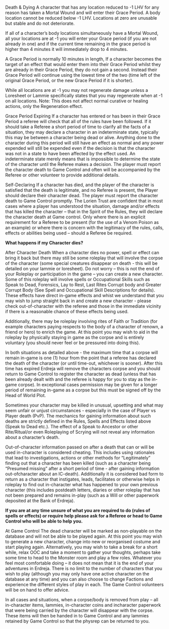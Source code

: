 Death & Dying A character that has any location reduced to -1 LHV for any reason has taken a Mortal Wound and will enter their Grace Period. A body location cannot be reduced below -1 LHV. Locations at zero are unusable but stable and do not deteriorate.

If all of a character’s body locations simultaneously have a Mortal Wound, all your locations are at -1 you will enter your Grace period (if you are not already in one) and if the current time remaining in the grace period is higher than 4 minutes it will immediately drop to 4 minutes.

A Grace Period is normally 10 minutes in length, If a character becomes the target of an effect that would enter them into their Grace Period whilst they are already in their Grace Period, they do not gain a second. Instead their Grace Period will continue using the lowest time of the two (time left of the original Grace Period, or the new Grace Period if it is shorter).

While all locations are at -1 you may not regenerate damage unless a Loresheet or Lammie specifically states that you may regenerate when at -1 on all locations. Note: This does not affect normal curative or healing actions, only the Regeneration effect.

Grace Period Expiring If a character has entered or has been in their Grace Period a referee will check that all of the rules have been followed. If it should take a Referee a short period of time to clarify all the facts of a situation, they may declare a character in an indeterminate state, typically this may be between a character being dead or alive. Anything done to the character during this period will still have an effect as normal and any power expended will still be expended even if the decision is that the character was not in a state to have been affected by the effect used. An indeterminate state merely means that is impossible to determine the state of the character until the Referee makes a decision. The player must report the character death to Game Control and often will be accompanied by the Referee or other volunteer to provide additional details.

Self-Declaring If a character has died, and the player of the character is satisfied that the death is legitimate, and no Referee is present, the Player should declare their character dead. The player must report the character death to Game Control promptly. The Lorien Trust are confident that in most cases where a player has understood the situation, damage and/or effects that has killed the character – that in the Spirit of the Rules, they will declare the character death at Game control. Only where there is an explicit requirement for a Referee to be present (for the use of a Venom Poison as an example) or where there is concern with the legitimacy of the rules, calls, effects or abilities being used – should a Referee be required.


**What happens if my Character dies?**

After Character Death When a character dies no power, spell or effect can bring it back but there may still be some roleplay that will involve the corpse of the character (some special creatures disappear on death - this will be detailed on your lammie or loresheet). Do not worry – this is not the end of your Roleplay or participation in the game – you can create a new character. Some of this roleplay will involve spells or Occupational Skills such as Speak to Dead, Forensics, Lay to Rest, Last Rites Corrupt body and Greater Corrupt Body (See Spell and Occupational Skill Descriptions for details). These effects have direct in-game effects and whist we understand that you may wish to jump straight back in and create a new character - please check out-of-character with the referee and those in the immediate vicinity if there is a reasonable chance of these effects being used.

Additionally, there may be roleplay involving rites of Faith or Tradition (for example characters paying respects to the body of a character of renown, a friend or hero) to enrich the game. At this point you may wish to aid in the roleplay by physically staying in game as the corpse and is entirely voluntary (you should never feel or be pressured into doing this).

In both situations as detailed above - the maximum time that a corpse will remain in-game is one (1) hour from the point that a referee has declared the death of the character (or until time-out, whichever is sooner). After this time has expired Erdreja will remove the characters corpse and you should return to Game Control to register the character as dead (unless that has been already dealt with and the referee is happy for you to stay as the in-game corpse). In exceptional cases permission may be given for a longer period of remaining in-game as a corpse but this must be signed off by the Head of World Plot.

Sometimes your character may be killed in unusual, upsetting and what may seem unfair or unjust circumstances - especially in the case of Player vs Player death (PvP). The mechanics for gaining information about such deaths are strictly defined in the Rules, Spells and Effects listed above (Speak to Dead etc.). The effect of a Speak to Ancestor or other Rite/Ritual/or even Roleplaying of Scrying will not reveal any information about a character’s death.

Out-of-character information passed on after a death that can or will be used in-character is considered cheating. This includes using rationales that lead to investigations, actions or other methods for “Legitimately” finding out that a character has been killed (such as a character being “Presumed missing” after a short period of time - after gaining information out-ofcharacter about an IC-death). Additionally it is considered bad form to return as a character that instigates, leads, facilitates or otherwise helps in roleplay to find out in-character what has happened to your own previous character (this includes postdeath letters, diaries or other roleplay that has not been prepared and remains in-play (such as a Will or other paperwork deposited at the Bank of Erdreja).

**If you are at any time unsure of what you are required to do (rules of spells or effects) or require help please ask for a Referee or head to Game Control who will be able to help you.**

At Game Control The dead character will be marked as non-playable on the database and will not be able to be played again. At this point you may wish to generate a new character, change into new or reorganised costume and start playing again. Alternatively, you may wish to take a break for a short while, relax OOC and take a moment to gather your thoughts, perhaps take some time to head to the Monster room and play a few roles. Whatever you feel most comfortable doing – it does not mean that it is the end of your adventures in Erdreja. There is no limit to the number of characters that you wish to play (although you may only have one active character on the database at any time) and you can also choose to change Factions and experience the different styles of play in each. The Game Control volunteers will be on hand to offer advice.

In all cases and situations, when a corpse/body is removed from play – all in-character items, lammies, in-character coins and incharacter paperwork that were being carried by the character will disappear with the corpse. These items will then be handed in to Game Control and any lammies retained by Game Control so that the physrep can be returned to you.

